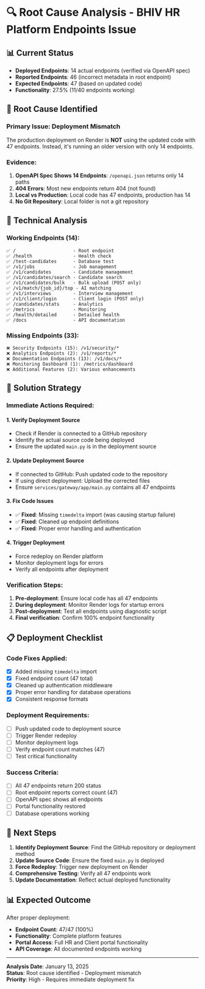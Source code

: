 # 🔍 Root Cause Analysis - BHIV HR Platform Endpoints Issue

## 📊 Current Status
- **Deployed Endpoints**: 14 actual endpoints (verified via OpenAPI spec)
- **Reported Endpoints**: 46 (incorrect metadata in root endpoint)
- **Expected Endpoints**: 47 (based on updated code)
- **Functionality**: 27.5% (11/40 endpoints working)

## 🎯 Root Cause Identified

### **Primary Issue: Deployment Mismatch**
The production deployment on Render is **NOT** using the updated code with 47 endpoints. Instead, it's running an older version with only 14 endpoints.

### **Evidence:**
1. **OpenAPI Spec Shows 14 Endpoints**: `/openapi.json` returns only 14 paths
2. **404 Errors**: Most new endpoints return 404 (not found)
3. **Local vs Production**: Local code has 47 endpoints, production has 14
4. **No Git Repository**: Local folder is not a git repository

## 🔧 Technical Analysis

### **Working Endpoints (14):**
```
✅ /                     - Root endpoint
✅ /health               - Health check
✅ /test-candidates      - Database test
✅ /v1/jobs              - Job management
✅ /v1/candidates        - Candidate management
✅ /v1/candidates/search - Candidate search
✅ /v1/candidates/bulk   - Bulk upload (POST only)
✅ /v1/match/{job_id}/top - AI matching
✅ /v1/interviews        - Interview management
✅ /v1/client/login      - Client login (POST only)
✅ /candidates/stats     - Analytics
✅ /metrics              - Monitoring
✅ /health/detailed      - Detailed health
✅ /docs                 - API documentation
```

### **Missing Endpoints (33):**
```
❌ Security Endpoints (15): /v1/security/*
❌ Analytics Endpoints (2): /v1/reports/*
❌ Documentation Endpoints (13): /v1/docs/*
❌ Monitoring Dashboard (1): /metrics/dashboard
❌ Additional Features (2): Various enhancements
```

## 🚀 Solution Strategy

### **Immediate Actions Required:**

#### 1. **Verify Deployment Source**
- Check if Render is connected to a GitHub repository
- Identify the actual source code being deployed
- Ensure the updated `main.py` is in the deployment source

#### 2. **Update Deployment Source**
- If connected to GitHub: Push updated code to the repository
- If using direct deployment: Upload the corrected files
- Ensure `services/gateway/app/main.py` contains all 47 endpoints

#### 3. **Fix Code Issues**
- ✅ **Fixed**: Missing `timedelta` import (was causing startup failure)
- ✅ **Fixed**: Cleaned up endpoint definitions
- ✅ **Fixed**: Proper error handling and authentication

#### 4. **Trigger Deployment**
- Force redeploy on Render platform
- Monitor deployment logs for errors
- Verify all endpoints after deployment

### **Verification Steps:**
1. **Pre-deployment**: Ensure local code has all 47 endpoints
2. **During deployment**: Monitor Render logs for startup errors
3. **Post-deployment**: Test all endpoints using diagnostic script
4. **Final verification**: Confirm 100% endpoint functionality

## 📋 Deployment Checklist

### **Code Fixes Applied:**
- [x] Added missing `timedelta` import
- [x] Fixed endpoint count (47 total)
- [x] Cleaned up authentication middleware
- [x] Proper error handling for database operations
- [x] Consistent response formats

### **Deployment Requirements:**
- [ ] Push updated code to deployment source
- [ ] Trigger Render redeploy
- [ ] Monitor deployment logs
- [ ] Verify endpoint count matches (47)
- [ ] Test critical functionality

### **Success Criteria:**
- [ ] All 47 endpoints return 200 status
- [ ] Root endpoint reports correct count (47)
- [ ] OpenAPI spec shows all endpoints
- [ ] Portal functionality restored
- [ ] Database operations working

## 🎯 Next Steps

1. **Identify Deployment Source**: Find the GitHub repository or deployment method
2. **Update Source Code**: Ensure the fixed `main.py` is deployed
3. **Force Redeploy**: Trigger new deployment on Render
4. **Comprehensive Testing**: Verify all 47 endpoints work
5. **Update Documentation**: Reflect actual deployed functionality

## 📊 Expected Outcome

After proper deployment:
- **Endpoint Count**: 47/47 (100%)
- **Functionality**: Complete platform features
- **Portal Access**: Full HR and Client portal functionality
- **API Coverage**: All documented endpoints working

---

**Analysis Date**: January 13, 2025  
**Status**: Root cause identified - Deployment mismatch  
**Priority**: High - Requires immediate deployment fix